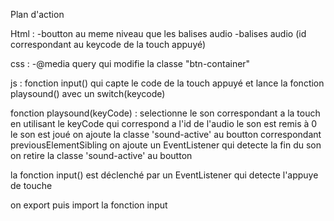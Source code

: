 Plan d'action

Html : 
-boutton au meme niveau que les balises audio
-balises audio (id correspondant au keycode de la touch appuyé)


css :
-@media query qui modifie la classe "btn-container"

js :
fonction input() qui capte le code de la touch appuyé et lance la fonction playsound() avec un switch(keycode)

fonction playsound(keyCode) :
	selectionne le son correspondant a la touch en utilisant le keyCode qui correspond a l'id de l'audio
	le son est remis à 0 
	le son est joué
	on ajoute la classe 'sound-active' au boutton correspondant previousElementSibling
	on ajoute un EventListener qui detecte la fin du son
		on retire la classe 'sound-active' au boutton

la fonction input() est déclenché par un EventListener qui detecte l'appuye de touche

on export puis import la fonction input
